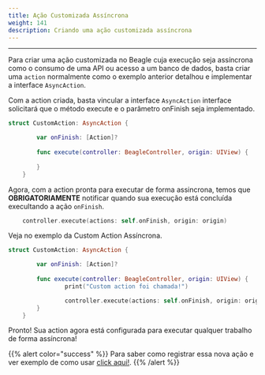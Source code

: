 ```yaml
---
title: Ação Customizada Assíncrona
weight: 141
description: Criando uma ação customizada assíncrona
---
```


---

Para criar uma ação customizada no Beagle cuja execução seja assíncrona como o consumo de uma API ou acesso a um banco de dados, basta criar uma `action` normalmente como o exemplo anterior detalhou e implementar a interface `AsyncAction`.

Com a action criada, basta vincular a interface `AsyncAction` interface solicitará que o método execute e o parâmetro onFinish seja implementado.

```swift
struct CustomAction: AsyncAction {

        var onFinish: [Action]?
        
        func execute(controller: BeagleController, origin: UIView) {
               
        }
    }
```


Agora, com a action pronta para executar de forma assincrona, temos que **OBRIGATORIAMENTE** notificar quando sua execução está concluída execultando a ação `onFinish`.

```swift 
    controller.execute(actions: self.onFinish, origin: origin)
```

Veja no exemplo da Custom Action Assíncrona.

```swift
struct CustomAction: AsyncAction {

        var onFinish: [Action]?
        
        func execute(controller: BeagleController, origin: UIView) {
                print("Custom action foi chamada!")

                controller.execute(actions: self.onFinish, origin: origin)
        }
    }
```


Pronto! Sua action agora está configurada para executar qualquer trabalho de forma assíncrona!

{{% alert color="success" %}}
Para saber como registrar essa nova ação e ver exemplo de como usar [click aqui!](/pt/docs/resources/customization/beagle-para-ios/ações-customizadas/ação-customizada-simples//).
{{% /alert %}}
